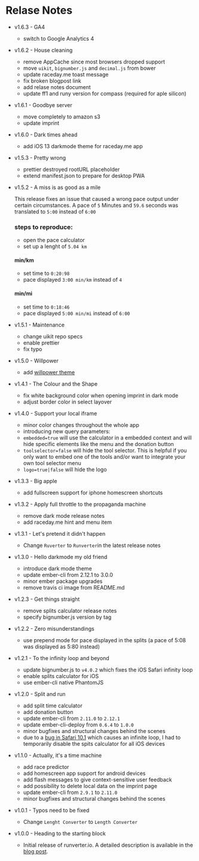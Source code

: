 # Relase Notes

- v1.6.3 - GA4

  - switch to Google Analytics 4

- v1.6.2 - House cleaning
  - remove AppCache since most browsers dropped support
  - move `uikit`, `bignumber.js` and `decimal.js` from bower
  - update raceday.me toast message
  - fix broken blogpost link
  - add relase notes document
  - update ff1 and runy version for compass (required for aple silicon)
- v1.6.1 - Goodbye server
  - move completely to amazon s3
  - update imprint
- v1.6.0 - Dark times ahead
  - add iOS 13 darkmode theme for raceday.me app
- v1.5.3 - Pretty wrong
  - prettier destroyed rootURL placeholder
  - extend manifest.json to prepare for desktop PWA
- v1.5.2 - A miss is as good as a mile

  This release fixes an issue that caused a wrong pace output under certain circumstances. A pace of `5` Minutes and `59.6` seconds was translated to `5:00` instead of `6:00`

  ### steps to reproduce:

  - open the pace calculator
  - set up a lenght of `5.04 km`

  #### min/km

  - set time to `0:20:98`
  - pace displayed `3:00 min/km` instead of `4`

  #### min/mi

  - set time to `0:18:46`
  - pace displayed `5:00 min/mi` instead of `6:00`

- v1.5.1 - Maintenance
  - change uikit repo specs
  - enable prettier
  - fix typo
- v1.5.0 - Willpower
  - add [willpower theme](https://truthmaker.willpower-running.com)
- v1.4.1 - The Colour and the Shape
  - fix white background color when opening imprint in dark mode
  - adjust border color in select layover
- v1.4.0 - Support your local iframe
  - minor color changes throughout the whole app
  - introducing new query parameters:
  - `embedded=true` will use the calculator in a embedded context and will hide specific elements like the menu and the donation button
  - `toolselector=false` will hide the tool selector. This is helpful if you only want to embed one of the tools and/or want to integrate your own tool selector menu
  - `logo=true|false` will hide the logo
- v1.3.3 - Big apple
  - add fullscreen support for iphone homescreen shortcuts
- v1.3.2 - Apply full throttle to the propaganda machine
  - remove dark mode release notes
  - add raceday.me hint and menu item
- v1.3.1 - Let's pretend it didn't happen
  - Change `Ruverter` to `Runverter`in the latest release notes
- v1.3.0 - Hello darkmode my old friend
  - introduce dark mode theme
  - update ember-cli from 2.12.1 to 3.0.0
  - minor ember package upgrades
  - remove travis ci image from README.md
- v1.2.3 - Get things straight
  - remove splits calculator release notes
  - specify bignumber.js version by tag
- v1.2.2 - Zero misunderstandings
  - use prepend mode for pace displayed in the splits (a pace of 5:08 was displayed as 5:80 instead)
- v1.2.1 - To the infinity loop and beyond
  - update bignumber.js to `v4.0.2` which fixes the iOS Safari infinity loop
  - enable splits calculator for iOS
  - use ember-cli native PhantomJS
- v1.2.0 - Split and run
  - add split time calculator
  - add donation button
  - update ember-cli from `2.11.0` to `2.12.1`
  - update ember-cli-deploy from `0.6.4` to `1.0.0`
  - minor bugfixes and structural changes behind the scenes
  - due to a [bug in Safari 10.1](https://bugs.webkit.org/show_bug.cgi?id=170264) which causes an infinite loop, I had to temporarily disable the spits calculator for all iOS devices
- v1.1.0 - Actually, it's a time machine
  - add race predictor
  - add homescreen app support for android devices
  - add flash messages to give context-sensitive user feedback
  - add possibility to delete local data on the imprint page
  - update ember-cli from `2.9.1` to `2.11.0`
  - minor bugfixes and structural changes behind the scenes
- v1.0.1 - Typos need to be fixed
  - Change `Lenght Converter` to `Length Converter`
- v1.0.0 - Heading to the starting block
  - Initial release of runverter.io. A detailed description is available in the [blog post](http://stefankracht.de/news/runverter).
